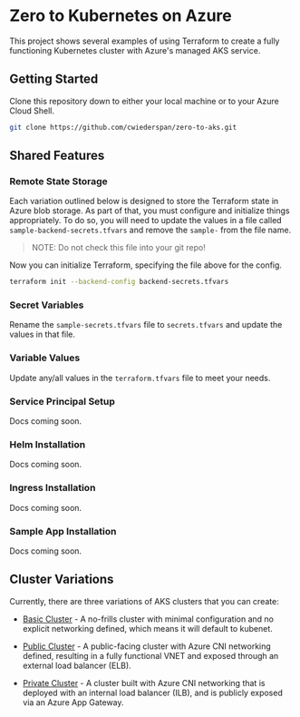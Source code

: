 # Zero to Kubernetes on Azure

This project shows several examples of using Terraform to create a fully functioning Kubernetes
cluster with Azure's managed AKS service.

## Getting Started

Clone this repository down to either your local machine or to your Azure Cloud Shell.

```bash
git clone https://github.com/cwiederspan/zero-to-aks.git
```

## Shared Features

### Remote State Storage

Each variation outlined below is designed to store the Terraform state in Azure blob storage. As part
of that, you must configure and initialize things appropriately. To do so, you will need to update the
values in a file called `sample-backend-secrets.tfvars` and remove the `sample-` from the file name.

> NOTE: Do not check this file into your git repo!

Now you can initialize Terraform, specifying the file above for the config.

```bash
terraform init --backend-config backend-secrets.tfvars
```

### Secret Variables

Rename the `sample-secrets.tfvars` file to `secrets.tfvars` and update the values in that file.

### Variable Values

Update any/all values in the `terraform.tfvars` file to meet your needs.

### Service Principal Setup

Docs coming soon.

### Helm Installation

Docs coming soon.

### Ingress Installation

Docs coming soon.

### Sample App Installation

Docs coming soon.

## Cluster Variations

Currently, there are three variations of AKS clusters that you can create:

  * [Basic Cluster](/basic-cluster/README.md) - A no-frills cluster with minimal configuration
  and no explicit networking defined, which means it will default to kubenet.

  * [Public Cluster](/public-cluster/README.md) - A public-facing cluster with Azure CNI networking
    defined, resulting in a fully functional VNET and exposed through an external load balancer (ELB).

  * [Private Cluster](/private-cluster/README.md) - A cluster built with Azure CNI networking that
    is deployed with an internal load balancer (ILB), and is publicly exposed via an Azure App Gateway.
